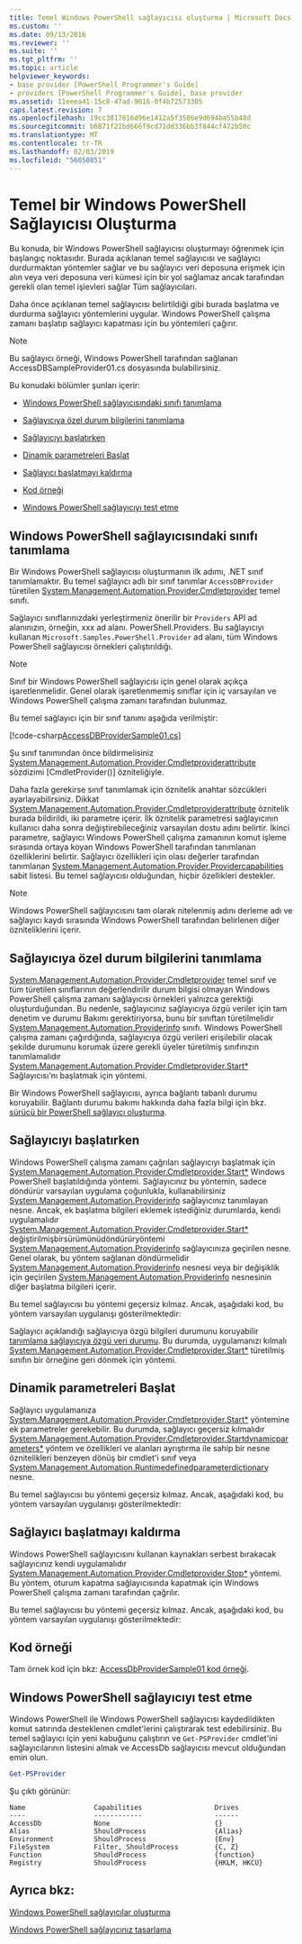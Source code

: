 ```yaml
---
title: Temel Windows PowerShell sağlayıcısı oluşturma | Microsoft Docs
ms.custom: ''
ms.date: 09/13/2016
ms.reviewer: ''
ms.suite: ''
ms.tgt_pltfrm: ''
ms.topic: article
helpviewer_keywords:
- base provider [PowerShell Programmer's Guide]
- providers [PowerShell Programmer's Guide], base provider
ms.assetid: 11eeea41-15c8-47ad-9016-0f4b72573305
caps.latest.revision: 7
ms.openlocfilehash: 19cc3817016d96e1412a5f3506e9d694ba55b48d
ms.sourcegitcommit: b6871f21bd666f9cd71dd336bb3f844cf472b56c
ms.translationtype: MT
ms.contentlocale: tr-TR
ms.lasthandoff: 02/03/2019
ms.locfileid: "56850851"
---
```

# <a name="creating-a-basic-windows-powershell-provider"></a>Temel bir Windows PowerShell Sağlayıcısı Oluşturma

Bu konuda, bir Windows PowerShell sağlayıcısı oluşturmayı öğrenmek için başlangıç noktasıdır. Burada açıklanan temel sağlayıcısı ve sağlayıcı durdurmaktan yöntemler sağlar ve bu sağlayıcı veri deposuna erişmek için alın veya veri deposuna veri kümesi için bir yol sağlamaz ancak tarafından gerekli olan temel işlevleri sağlar Tüm sağlayıcıları.

Daha önce açıklanan temel sağlayıcısı belirtildiği gibi burada başlatma ve durdurma sağlayıcı yöntemlerini uygular. Windows PowerShell çalışma zamanı başlatıp sağlayıcı kapatması için bu yöntemleri çağırır.

> [!NOTE]
> Bu sağlayıcı örneği, Windows PowerShell tarafından sağlanan AccessDBSampleProvider01.cs dosyasında bulabilirsiniz.

Bu konudaki bölümler şunları içerir:

- [Windows PowerShell sağlayıcısındaki sınıfı tanımlama](#Defining-the-Windows-PowerShell-Provider-Class)

- [Sağlayıcıya özel durum bilgilerini tanımlama](#Defining-Provider-Specific-State-Information)

- [Sağlayıcıyı başlatırken](#Initializing-the-Provider)

- [Dinamik parametreleri Başlat](#Start-Dynamic-Parameters)

- [Sağlayıcı başlatmayı kaldırma](#Uninitializing-the-Provider)

- [Kod örneği](#Code-Sample)

- [Windows PowerShell sağlayıcıyı test etme](#Testing-the-Windows-PowerShell-Provider)

## <a name="defining-the-windows-powershell-provider-class"></a>Windows PowerShell sağlayıcısındaki sınıfı tanımlama

Bir Windows PowerShell sağlayıcısı oluşturmanın ilk adımı, .NET sınıf tanımlamaktır. Bu temel sağlayıcı adlı bir sınıf tanımlar `AccessDBProvider` türetilen [System.Management.Automation.Provider.Cmdletprovider](/dotnet/api/System.Management.Automation.Provider.CmdletProvider) temel sınıfı.

Sağlayıcı sınıflarınızdaki yerleştirmeniz önerilir bir `Providers` API ad alanınızın, örneğin, xxx ad alanı. PowerShell.Providers. Bu sağlayıcıyı kullanan `Microsoft.Samples.PowerShell.Provider` ad alanı, tüm Windows PowerShell sağlayıcısı örnekleri çalıştırıldığı.

> [!NOTE]
> Sınıf bir Windows PowerShell sağlayıcısı için genel olarak açıkça işaretlenmelidir. Genel olarak işaretlenmemiş sınıflar için iç varsayılan ve Windows PowerShell çalışma zamanı tarafından bulunmaz.

Bu temel sağlayıcı için bir sınıf tanımı aşağıda verilmiştir:

[!code-csharp[AccessDBProviderSample01.cs](../../powershell-sdk-samples/SDK-2.0/csharp/AccessDBProviderSample01/AccessDBProviderSample01.cs#L23-L24 "AccessDBProviderSample01.cs")]

Şu sınıf tanımından önce bildirmelisiniz [System.Management.Automation.Provider.Cmdletproviderattribute](/dotnet/api/System.Management.Automation.Provider.CmdletProviderAttribute) sözdizimi [CmdletProvider()] özniteliğiyle.

Daha fazla gerekirse sınıf tanımlamak için öznitelik anahtar sözcükleri ayarlayabilirsiniz. Dikkat [System.Management.Automation.Provider.Cmdletproviderattribute](/dotnet/api/System.Management.Automation.Provider.CmdletProviderAttribute) öznitelik burada bildirildi, iki parametre içerir. İlk öznitelik parametresi sağlayıcının kullanıcı daha sonra değiştirebileceğiniz varsayılan dostu adını belirtir. İkinci parametre, sağlayıcı Windows PowerShell çalışma zamanının komut işleme sırasında ortaya koyan Windows PowerShell tarafından tanımlanan özelliklerini belirtir. Sağlayıcı özellikleri için olası değerler tarafından tanımlanan [System.Management.Automation.Provider.Providercapabilities](/dotnet/api/System.Management.Automation.Provider.ProviderCapabilities) sabit listesi. Bu temel sağlayıcısı olduğundan, hiçbir özellikleri destekler.

> [!NOTE]
> Windows PowerShell sağlayıcısını tam olarak nitelenmiş adını derleme adı ve sağlayıcı kaydı sırasında Windows PowerShell tarafından belirlenen diğer özniteliklerini içerir.

## <a name="defining-provider-specific-state-information"></a>Sağlayıcıya özel durum bilgilerini tanımlama

[System.Management.Automation.Provider.Cmdletprovider](/dotnet/api/System.Management.Automation.Provider.CmdletProvider) temel sınıf ve tüm türetilen sınıflarının değerlendirilir durum bilgisi olmayan Windows PowerShell çalışma zamanı sağlayıcısı örnekleri yalnızca gerektiği oluşturduğundan. Bu nedenle, sağlayıcınız sağlayıcıya özgü veriler için tam denetim ve durumu Bakımı gerektiriyorsa, bunu bir sınıftan türetilmelidir [System.Management.Automation.Providerinfo](/dotnet/api/System.Management.Automation.ProviderInfo) sınıfı. Windows PowerShell çalışma zamanı çağırdığında, sağlayıcıya özgü verileri erişilebilir olacak şekilde durumunu korumak üzere gerekli üyeler türetilmiş sınıfınızın tanımlamalıdır [System.Management.Automation.Provider.Cmdletprovider.Start*](/dotnet/api/System.Management.Automation.Provider.CmdletProvider.Start) Sağlayıcısı'nı başlatmak için yöntemi.

Bir Windows PowerShell sağlayıcısı, ayrıca bağlantı tabanlı durumu koruyabilir. Bağlantı durumu bakımı hakkında daha fazla bilgi için bkz. [sürücü bir PowerShell sağlayıcı oluşturma](./creating-a-windows-powershell-drive-provider.md).

## <a name="initializing-the-provider"></a>Sağlayıcıyı başlatırken

Windows PowerShell çalışma zamanı çağrıları sağlayıcıyı başlatmak için [System.Management.Automation.Provider.Cmdletprovider.Start*](/dotnet/api/System.Management.Automation.Provider.CmdletProvider.Start) Windows PowerShell başlatıldığında yöntemi. Sağlayıcınız bu yöntemin, sadece döndürür varsayılan uygulama çoğunlukla, kullanabilirsiniz [System.Management.Automation.Providerinfo](/dotnet/api/System.Management.Automation.ProviderInfo) sağlayıcınız tanımlayan nesne. Ancak, ek başlatma bilgileri eklemek istediğiniz durumlarda, kendi uygulamalıdır [System.Management.Automation.Provider.Cmdletprovider.Start*](/dotnet/api/System.Management.Automation.Provider.CmdletProvider.Start) değiştirilmişbirsürümünüdöndürüryöntemi[ System.Management.Automation.Providerinfo](/dotnet/api/System.Management.Automation.ProviderInfo) sağlayıcınıza geçirilen nesne. Genel olarak, bu yöntem sağlanan döndürmelidir [System.Management.Automation.Providerinfo](/dotnet/api/System.Management.Automation.ProviderInfo) nesnesi veya bir değişiklik için geçirilen [System.Management.Automation.Providerinfo](/dotnet/api/System.Management.Automation.ProviderInfo) nesnesinin diğer başlatma bilgileri içerir.

Bu temel sağlayıcısı bu yöntemi geçersiz kılmaz. Ancak, aşağıdaki kod, bu yöntem varsayılan uygulanışı gösterilmektedir:

<!-- TODO!!!: review snippet reference  [!CODE [Msh_samplesaccessdbprov01#accessdbprov01ProviderStart](Msh_samplesaccessdbprov01#accessdbprov01ProviderStart)]  -->

Sağlayıcı açıklandığı sağlayıcıya özgü bilgileri durumunu koruyabilir [tanımlama sağlayıcıya özgü veri durumu](#Defining-Provider-Specific-State-Information). Bu durumda, uygulamanızı kılmalı [System.Management.Automation.Provider.Cmdletprovider.Start*](/dotnet/api/System.Management.Automation.Provider.CmdletProvider.Start) türetilmiş sınıfın bir örneğine geri dönmek için yöntemi.

## <a name="start-dynamic-parameters"></a>Dinamik parametreleri Başlat

Sağlayıcı uygulamanıza [System.Management.Automation.Provider.Cmdletprovider.Start*](/dotnet/api/System.Management.Automation.Provider.CmdletProvider.Start) yöntemine ek parametreler gerekebilir. Bu durumda, sağlayıcı geçersiz kılmalıdır [System.Management.Automation.Provider.Cmdletprovider.Startdynamicparameters*](/dotnet/api/System.Management.Automation.Provider.CmdletProvider.StartDynamicParameters) yöntem ve özellikleri ve alanları ayrıştırma ile sahip bir nesne öznitelikleri benzeyen dönüş bir cmdlet'i sınıf veya [System.Management.Automation.Runtimedefinedparameterdictionary](/dotnet/api/System.Management.Automation.RuntimeDefinedParameterDictionary) nesne.

Bu temel sağlayıcısı bu yöntemi geçersiz kılmaz. Ancak, aşağıdaki kod, bu yöntem varsayılan uygulanışı gösterilmektedir:

<!-- TODO!!!: review snippet reference  [!CODE [Msh_samplesaccessdbprov01#accessdbprov01ProviderDynamicParameters](Msh_samplesaccessdbprov01#accessdbprov01ProviderDynamicParameters)]  -->

## <a name="uninitializing-the-provider"></a>Sağlayıcı başlatmayı kaldırma

Windows PowerShell sağlayıcısını kullanan kaynakları serbest bırakacak sağlayıcınız kendi uygulamalıdır [System.Management.Automation.Provider.Cmdletprovider.Stop*](/dotnet/api/System.Management.Automation.Provider.CmdletProvider.Stop) yöntemi. Bu yöntem, oturum kapatma sağlayıcısında kapatmak için Windows PowerShell çalışma zamanı tarafından çağrılır.

Bu temel sağlayıcısı bu yöntemi geçersiz kılmaz. Ancak, aşağıdaki kod, bu yöntem varsayılan uygulanışı gösterilmektedir:

<!-- TODO!!!: review snippet reference  [!CODE [Msh_samplesaccessdbprov01#accessdbprov01ProviderStop](Msh_samplesaccessdbprov01#accessdbprov01ProviderStop)]  -->

## <a name="code-sample"></a>Kod örneği

Tam örnek kod için bkz: [AccessDbProviderSample01 kod örneği](./accessdbprovidersample01-code-sample.md).

## <a name="testing-the-windows-powershell-provider"></a>Windows PowerShell sağlayıcıyı test etme

Windows PowerShell ile Windows PowerShell sağlayıcısı kaydedildikten komut satırında desteklenen cmdlet'lerini çalıştırarak test edebilirsiniz. Bu temel sağlayıcı için yeni kabuğunu çalıştırın ve `Get-PSProvider` cmdlet'ini sağlayıcılarının listesini almak ve AccessDb sağlayıcısı mevcut olduğundan emin olun.

```powershell
Get-PSProvider
```

Şu çıktı görünür:

```output
Name                 Capabilities                  Drives
----                 ------------                  ------
AccessDb             None                          {}
Alias                ShouldProcess                 {Alias}
Environment          ShouldProcess                 {Env}
FileSystem           Filter, ShouldProcess         {C, Z}
Function             ShouldProcess                 {function}
Registry             ShouldProcess                 {HKLM, HKCU}
```

## <a name="see-also"></a>Ayrıca bkz:

[Windows PowerShell sağlayıcılar oluşturma](./how-to-create-a-windows-powershell-provider.md)

[Windows PowerShell sağlayıcınız tasarlama](./designing-your-windows-powershell-provider.md)